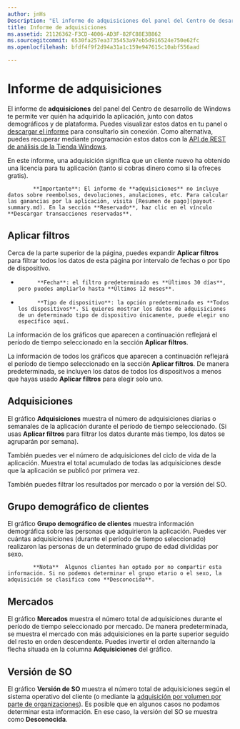 ```yaml
---
author: jnHs
Description: "El informe de adquisiciones del panel del Centro de desarrollo de Windows te permite ver quién ha adquirido la aplicación, junto con datos demográficos y de plataforma."
title: Informe de adquisiciones
ms.assetid: 21126362-F3CD-4006-AD3F-82FC88E3B862
ms.sourcegitcommit: 6530fa257ea3735453a97eb5d916524e750e62fc
ms.openlocfilehash: bfdf4f9f2d94a31a1c159e947615c10abf556aad

---
```


# Informe de adquisiciones


El informe de **adquisiciones** del panel del Centro de desarrollo de Windows te permite ver quién ha adquirido la aplicación, junto con datos demográficos y de plataforma. Puedes visualizar estos datos en tu panel o [descargar el informe](download-analytic-reports.md) para consultarlo sin conexión. Como alternativa, puedes recuperar mediante programación estos datos con la [API de REST de análisis de la Tienda Windows](../monetize/access-analytics-data-using-windows-store-services.md).

En este informe, una adquisición significa que un cliente nuevo ha obtenido una licencia para tu aplicación (tanto si cobras dinero como si la ofreces gratis).

> 
            **Importante**: El informe de **adquisiciones** no incluye datos sobre reembolsos, devoluciones, anulaciones, etc. Para calcular las ganancias por la aplicación, visita [Resumen de pago](payout-summary.md). En la sección **Reservado**, haz clic en el vínculo **Descargar transacciones reservadas**.



## Aplicar filtros


Cerca de la parte superior de la página, puedes expandir **Aplicar filtros** para filtrar todos los datos de esta página por intervalo de fechas o por tipo de dispositivo.

-   
            **Fecha**: el filtro predeterminado es **Últimos 30 días**, pero puedes ampliarlo hasta **Últimos 12 meses**.
-   
            **Tipo de dispositivo**: la opción predeterminada es **Todos los dispositivos**. Si quieres mostrar los datos de adquisiciones de un determinado tipo de dispositivo únicamente, puede elegir uno específico aquí.

La información de los gráficos que aparecen a continuación reflejará el período de tiempo seleccionado en la sección **Aplicar filtros**.

La información de todos los gráficos que aparecen a continuación reflejará el período de tiempo seleccionado en la sección **Aplicar filtros**. De manera predeterminada, se incluyen los datos de todos los dispositivos a menos que hayas usado **Aplicar filtros** para elegir solo uno.

## Adquisiciones


El gráfico **Adquisiciones** muestra el número de adquisiciones diarias o semanales de la aplicación durante el período de tiempo seleccionado. (Si usas **Aplicar filtros** para filtrar los datos durante más tiempo, los datos se agruparán por semana).

También puedes ver el número de adquisiciones del ciclo de vida de la aplicación. Muestra el total acumulado de todas las adquisiciones desde que la aplicación se publicó por primera vez.

También puedes filtrar los resultados por mercado o por la versión del SO.

## Grupo demográfico de clientes


El gráfico **Grupo demográfico de clientes** muestra información demográfica sobre las personas que adquirieron la aplicación. Puedes ver cuántas adquisiciones (durante el período de tiempo seleccionado) realizaron las personas de un determinado grupo de edad divididas por sexo.

> 
            **Nota**  Algunos clientes han optado por no compartir esta información. Si no podemos determinar el grupo etario o el sexo, la adquisición se clasifica como **Desconocida**.

 

## Mercados


El gráfico **Mercados** muestra el número total de adquisiciones durante el período de tiempo seleccionado por mercado. De manera predeterminada, se muestra el mercado con más adquisiciones en la parte superior seguido del resto en orden descendente. Puedes invertir el orden alternando la flecha situada en la columna **Adquisiciones** del gráfico.

## Versión de SO


El gráfico **Versión de SO** muestra el número total de adquisiciones según el sistema operativo del cliente (o mediante la [adquisición por volumen por parte de organizaciones](organizational-licensing.md)). Es posible que en algunos casos no podamos determinar esta información. En ese caso, la versión del SO se muestra como **Desconocida**.



 

 



<!--HONumber=Jun16_HO4-->


